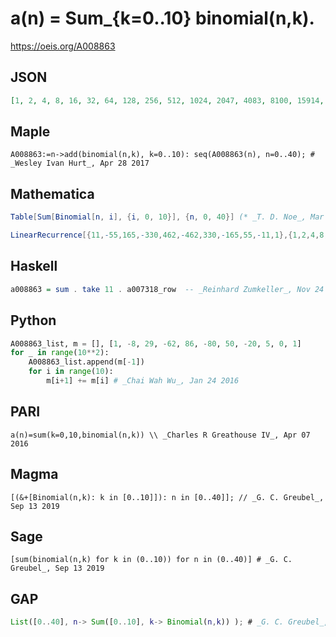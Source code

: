 # a\(n\) \= Sum\_\{k\=0\.\.10\} binomial\(n,k\)\.
https://oeis.org/A008863
## JSON
```JSON
[1, 2, 4, 8, 16, 32, 64, 128, 256, 512, 1024, 2047, 4083, 8100, 15914, 30827, 58651, 109294, 199140, 354522, 616666, 1048576, 1744436, 2842226, 4540386, 7119516, 10970272, 16628809, 24821333, 36519556, 53009102, 75973189, 107594213, 150676186, 208791332]
```
## Maple
```Maple
A008863:=n->add(binomial(n,k), k=0..10): seq(A008863(n), n=0..40); # _Wesley Ivan Hurt_, Apr 28 2017
```
## Mathematica
```Mathematica
Table[Sum[Binomial[n, i], {i, 0, 10}], {n, 0, 40}] (* _T. D. Noe_, Mar 27 2012 *)
```
```Mathematica
LinearRecurrence[{11,-55,165,-330,462,-462,330,-165,55,-11,1},{1,2,4,8, 16,32,64,128,256,512,1024}, 40] (* _Harvey P. Dale_, Apr 25 2012 *)
```
## Haskell
```Haskell
a008863 = sum . take 11 . a007318_row  -- _Reinhard Zumkeller_, Nov 24 2012
```
## Python
```Python
A008863_list, m = [], [1, -8, 29, -62, 86, -80, 50, -20, 5, 0, 1]
for _ in range(10**2):
    A008863_list.append(m[-1])
    for i in range(10):
        m[i+1] += m[i] # _Chai Wah Wu_, Jan 24 2016
```
## PARI
```PARI
a(n)=sum(k=0,10,binomial(n,k)) \\ _Charles R Greathouse IV_, Apr 07 2016
```
## Magma
```Magma
[(&+[Binomial(n,k): k in [0..10]]): n in [0..40]]; // _G. C. Greubel_, Sep 13 2019
```
## Sage
```Sage
[sum(binomial(n,k) for k in (0..10)) for n in (0..40)] # _G. C. Greubel_, Sep 13 2019
```
## GAP
```GAP
List([0..40], n-> Sum([0..10], k-> Binomial(n,k)) ); # _G. C. Greubel_, Sep 13 2019
```
